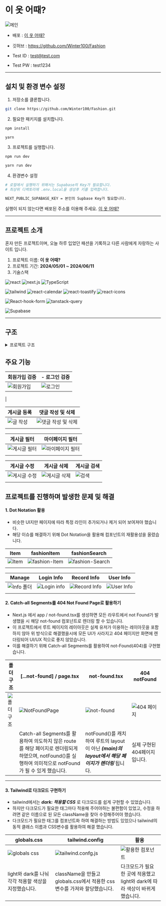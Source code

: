 # 이 옷 어때?

![메인](https://github.com/Winter100/Fashion/assets/119467710/9b134406-2f35-4560-b0bf-e8237b8a0cde)

- 배포 : [이 옷 어때?](https://fashion-mocha.vercel.app/)

- 깃허브 : https://github.com/Winter100/Fashion
- Test ID : test@test.com
- Test PW : test1234

<hr>

## 설치 및 환경 변수 설정

1. 저장소를 클론합니다.

```bash
git clone https://github.com/Winter100/Fashion.git
```

2. 필요한 패키지를 설치합니다.

```bash
npm install
```

```bash
yarn
```

3. 프로젝트를 실행합니다.

```bash
npm run dev
```

```bash
yarn run dev
```

4. 환경변수 설정

```bash
# 로컬에서 실행하기 위해서는 Supabase의 Key가 필요합니다.
# 최상위 디렉토리에 .env.local을 생성후 키를 입력합니다.

NEXT_PUBLIC_SUPABASE_KEY = 본인의 Supbase Key가 필요합니다.
```

실행이 되지 않는다면 배포된 주소를 이용해 주세요. [이 옷 어때?](https://fashion-mocha.vercel.app/)

<hr>

## 프로젝트 소개

혼자 만든 프로젝트이며, 오늘 하루 입었던 패션을 기록하고 다른 사람에게 자랑하는 사이트 입니다.

1. 프로젝트 이름: <b>이 옷 어때?</b>
2. 프로젝트 기간: <b>2024/05/01 ~ 2024/06/11</b>
3. 기술스택

![react](https://img.shields.io/badge/React-20232A?style=for-the-badge&logo=react&logoColor=61DAFB)
![next.js](<https://img.shields.io/badge/Next.js(app)-000?logo=nextdotjs&logoColor=fff&style=for-the-badge>)
![TypeScript](https://img.shields.io/badge/TypeScript-007ACC?style=for-the-badge&logo=typescript&logoColor=white)

![tailwind](https://img.shields.io/badge/Tailwind_CSS-38B2AC?style=for-the-badge&logo=tailwind-css&logoColor=white)
![react-calendar](https://img.shields.io/badge/react_calendar-01?logo=react-calendar&logoColor=fff&style=for-the-badge)
![react-toastify](https://img.shields.io/badge/react_toastify-002?logo=react-toastify&logoColor=fff&style=for-the-badge)
![react-icons](https://img.shields.io/badge/react_icons-000?logo=react-icons&logoColor=fff&style=for-the-badge)

![React-hook-form](https://img.shields.io/badge/React_hook_form-007ACC?style=for-the-badge&logo=react-hook-form&logoColor=white)
![tanstack-query](https://img.shields.io/badge/tanstack_query-005?logo=tanstack_query&logoColor=fff&style=for-the-badge)

![Supabase](https://img.shields.io/badge/Supabase-181818?style=for-the-badge&logo=supabase&logoColor=white)

<hr>

## 구조

<details>
<summary>프로젝트 구조</summary>

```
fashion
├─ .eslintrc.json
├─ .gitignore
├─ .prettierrc.json
├─ next.config.js
├─ package-lock.json
├─ package.json
├─ postcss.config.js
├─ public
│  ├─ 404.png
│  └─ meta-image.png
├─ README.md
├─ src
│  └─ app
│     ├─ (route)
│     │  ├─ (main)
│     │  │  ├─ (non-ProtectedRoute)
│     │  │  │  ├─ detail
│     │  │  │  │  └─ [tag]
│     │  │  │  │     └─ [id]
│     │  │  │  │        └─ page.tsx
│     │  │  │  ├─ fashion
│     │  │  │  │  └─ [tag]
│     │  │  │  │     └─ page.tsx
│     │  │  │  └─ search
│     │  │  │     └─ page.tsx
│     │  │  ├─ (ProtectedRoute)
│     │  │  │  ├─ (Auth)
│     │  │  │  │  ├─ edit
│     │  │  │  │  │  └─ [tag]
│     │  │  │  │  │     └─ [id]
│     │  │  │  │  │        └─ page.tsx
│     │  │  │  │  ├─ layout.tsx
│     │  │  │  │  ├─ mypage
│     │  │  │  │  │  ├─ list
│     │  │  │  │  │  │  └─ page.tsx
│     │  │  │  │  │  └─ page.tsx
│     │  │  │  │  └─ write
│     │  │  │  │     └─ page.tsx
│     │  │  │  └─ (NoAuth)
│     │  │  │     ├─ auth
│     │  │  │     │  ├─ signin
│     │  │  │     │  │  └─ page.tsx
│     │  │  │     │  └─ signup
│     │  │  │     │     └─ page.tsx
│     │  │  │     └─ layout.tsx
│     │  │  ├─ layout.tsx
│     │  │  ├─ not-found.tsx
│     │  │  └─ [...not-found]
│     │  │     └─ page.tsx
│     │  └─ page.tsx
│     ├─ globals.css
│     ├─ icon.ico
│     ├─ layout.tsx
│     ├─ _api
│     │  ├─ auth
│     │  │  ├─ getUser.ts
│     │  │  ├─ signIn.ts
│     │  │  ├─ signOut.ts
│     │  │  └─ signUp.ts
│     │  ├─ authApi.ts
│     │  ├─ fashion
│     │  │  ├─ createComment.ts
│     │  │  ├─ createFashion.ts
│     │  │  ├─ deleteComment.ts
│     │  │  ├─ deleteFashion.ts
│     │  │  ├─ readComments.ts
│     │  │  ├─ readFashion.ts
│     │  │  ├─ readFashionEditData.ts
│     │  │  ├─ readFashionList.ts
│     │  │  ├─ readMyFashionList.ts
│     │  │  ├─ readSearchFashion.ts
│     │  │  └─ updateFashion.ts
│     │  ├─ fashionApi.ts
│     │  └─ supabase.ts
│     ├─ _components
│     │  ├─ Auth
│     │  │  ├─ SignIn.tsx
│     │  │  └─ SignUp.tsx
│     │  ├─ Button
│     │  │  ├─ BackButton.tsx
│     │  │  └─ DarkModeToggleBtn.tsx
│     │  ├─ Calendar
│     │  │  └─ MainCalendar.tsx
│     │  ├─ Comment
│     │  │  ├─ Comment
│     │  │  │  ├─ Comment.tsx
│     │  │  │  ├─ CommentContent.tsx
│     │  │  │  ├─ CommentHeader.tsx
│     │  │  │  └─ CommentTitle.tsx
│     │  │  ├─ CommentEntry.tsx
│     │  │  ├─ CommentList.tsx
│     │  │  ├─ CommentView.tsx
│     │  │  └─ CommentWrite.tsx
│     │  ├─ Error
│     │  │  └─ ErrorWrapper.tsx
│     │  ├─ Fashion
│     │  │  ├─ Detail
│     │  │  │  ├─ Detail.tsx
│     │  │  │  └─ DetailContentArea.tsx
│     │  │  ├─ Edit
│     │  │  │  ├─ Edit.tsx
│     │  │  │  └─ EditBtn.tsx
│     │  │  ├─ Fashion
│     │  │  │  ├─ FashionItem.tsx
│     │  │  │  ├─ FashionList.tsx
│     │  │  │  └─ Item
│     │  │  │     ├─ Item.tsx
│     │  │  │     ├─ ItemBody.tsx
│     │  │  │     ├─ ItemImage.tsx
│     │  │  │     └─ ItemSubTitle.tsx
│     │  │  ├─ ItemEntry.tsx
│     │  │  ├─ MyFashion
│     │  │  │  ├─ MyFashionItem.tsx
│     │  │  │  ├─ MyFashionList.tsx
│     │  │  │  └─ MyFashionListTitle.tsx
│     │  │  └─ SearchFashion
│     │  │     ├─ SearchFashionList.tsx
│     │  │     └─ SearchItem.tsx
│     │  ├─ Gnb
│     │  │  ├─ AuthMenu.tsx
│     │  │  ├─ LeftBarMenu.tsx
│     │  │  ├─ Link
│     │  │  │  └─ LeftBarLink.tsx
│     │  │  ├─ MobileMenu.tsx
│     │  │  ├─ Search.tsx
│     │  │  └─ Title.tsx
│     │  ├─ Manage
│     │  │  ├─ Manage.tsx
│     │  │  ├─ ManageContent.tsx
│     │  │  ├─ ManageContentArea.tsx
│     │  │  ├─ ManageContentWrapper.tsx
│     │  │  ├─ ManageDescription.tsx
│     │  │  ├─ ManageLabel.tsx
│     │  │  └─ ManageTitle.tsx
│     │  ├─ Modal
│     │  │  ├─ DeleteBtn.tsx
│     │  │  └─ ModalCalendar.tsx
│     │  ├─ My
│     │  │  ├─ LoginInfo.tsx
│     │  │  ├─ RecordInfo.tsx
│     │  │  └─ UserInfo.tsx
│     │  ├─ Pagination
│     │  │  └─ Pagination.tsx
│     │  └─ Spinner
│     │     └─ LoadingSpinner.tsx
│     ├─ _constant
│     │  └─ constant.ts
│     ├─ _hooks
│     │  ├─ useAuth
│     │  │  ├─ useSignIn.ts
│     │  │  ├─ useSignOut.ts
│     │  │  ├─ useSignUp.ts
│     │  │  └─ useUser.ts
│     │  ├─ useAuth.ts
│     │  ├─ useChangeParams.ts
│     │  ├─ useFashion
│     │  │  ├─ useCreate.ts
│     │  │  ├─ useCreateComment.ts
│     │  │  ├─ useDelete.ts
│     │  │  ├─ useDeleteComment.ts
│     │  │  ├─ useReadComments.ts
│     │  │  ├─ useReadDetail.ts
│     │  │  ├─ useReadFashionEditData.ts
│     │  │  ├─ useReadFashionList.ts
│     │  │  ├─ useReadMyFashionList.ts
│     │  │  ├─ useReadSearch.ts
│     │  │  └─ useUpdate.ts
│     │  ├─ useFashion.ts
│     │  ├─ useLoading.ts
│     │  ├─ useLocalStorageState.ts
│     │  ├─ usePreview.ts
│     │  └─ useQueryString.ts
│     ├─ _layouts
│     │  ├─ HomeLayout.tsx
│     │  ├─ LeftGnb.tsx
│     │  ├─ Protected
│     │  │  ├─ AuthProtectedRoute.tsx
│     │  │  └─ NoAuthProtectedRoute.tsx
│     │  └─ TopGnb.tsx
│     ├─ _provider
│     │  ├─ DarkModeProvider.tsx
│     │  ├─ TanstackProvider.tsx
│     │  ├─ ToastProvider.tsx
│     │  └─ UserContextProvider.tsx
│     ├─ _types
│     │  └─ type.ts
│     └─ _utils
│        ├─ autoSignOut.ts
│        ├─ convertToKST.ts
│        ├─ convertToTag.ts
│        ├─ dateFn.ts
│        ├─ imgCompression.ts
│        ├─ localstorage.ts
│        ├─ metadata.ts
│        ├─ setFashionRoute.ts
│        └─ tagCount.ts
├─ tailwind.config.js
├─ tsconfig.json
└─ yarn.lock
```

</details>

## 주요 기능

| 회원가입 검증                                                                                           | - 로그인 검증                                                                                         |
| ------------------------------------------------------------------------------------------------------- | ----------------------------------------------------------------------------------------------------- |
| ![회원가입](https://github.com/Winter100/Fashion/assets/119467710/e75d64dd-5cfe-48d4-9805-b2d21aa3f229) | ![로그인](https://github.com/Winter100/Fashion/assets/119467710/6116c8e9-4ce5-4c54-ba91-b74bbfc52033) |

|

| 게시글 등록                                                                                            | 댓글 작성 및 삭제                                                                                                |
| ------------------------------------------------------------------------------------------------------ | ---------------------------------------------------------------------------------------------------------------- |
| ![글 작성](https://github.com/Winter100/Fashion/assets/119467710/3b716102-24ba-43e2-a491-d357598a9887) | ![댓글 작성 및 삭제](https://github.com/Winter100/Fashion/assets/119467710/6beaea72-5745-403d-9168-3de2de642b8e) |
|                                                                                                        |                                                                                                                  |

| 게시글 필터                                                                                                | 마이페이지 필터                                                                                                |
| ---------------------------------------------------------------------------------------------------------- | -------------------------------------------------------------------------------------------------------------- |
| ![게시글 필터](https://github.com/Winter100/Fashion/assets/119467710/8512e515-c1c9-4e57-a3fe-29da88dc87cf) | ![마이페이지 필터](https://github.com/Winter100/Fashion/assets/119467710/fb53d618-43f9-4e1f-afb6-1908eec029b8) |
|                                                                                                            |                                                                                                                |

| 게시글 수정                                                                                                | 게시글 삭제                                                                                                | 게시글 검색                                                                                         |
| ---------------------------------------------------------------------------------------------------------- | ---------------------------------------------------------------------------------------------------------- | --------------------------------------------------------------------------------------------------- |
| ![게시글 수정](https://github.com/Winter100/Fashion/assets/119467710/2ce63513-3265-4bec-b8fb-84ac04dd1b54) | ![게시글 삭제](https://github.com/Winter100/Fashion/assets/119467710/fdda6329-bffa-4d69-95f1-df07b3382084) | ![검색](https://github.com/Winter100/Fashion/assets/119467710/3840cc7d-43fe-40db-ae05-9afc4f1c44c9) |
|                                                                                                            |                                                                                                            |                                                                                                     |

## 프로젝트를 진행하며 발생한 문제 및 해결

#### 1. Dot Notation 활용

- 비슷한 UI지만 페이지에 따라 특정 라인이 추가되거나 제거 되어 보여져야 했습니다.
- 해당 이슈를 해결하기 위해 Dot Notation을 활용해 컴포넌트의 재활용성을 올렸습니다.

| Item                                                                                                | fashionItem                                                                                                 | fashionSearch                                                                                                 |
| --------------------------------------------------------------------------------------------------- | ----------------------------------------------------------------------------------------------------------- | ------------------------------------------------------------------------------------------------------------- |
| ![Item](https://github.com/Winter100/Fashion/assets/119467710/93babcb4-8a3f-4adb-a6cc-f7700d0fa477) | ![fashion-Item](https://github.com/Winter100/Fashion/assets/119467710/fd396501-6876-44f2-a265-647c6df42141) | ![fashion-Search](https://github.com/Winter100/Fashion/assets/119467710/e859a860-bd7b-4163-abf3-2e14861b821f) |
|                                                                                                     |

| Manage                                                                                                   | Login Info                                                                                                | Record Info                                                                                                | User Info                                                                                                |
| -------------------------------------------------------------------------------------------------------- | --------------------------------------------------------------------------------------------------------- | ---------------------------------------------------------------------------------------------------------- | -------------------------------------------------------------------------------------------------------- |
| ![Info 폴더](https://github.com/Winter100/Fashion/assets/119467710/c4a422f7-5cb7-447c-b7a0-eba49bc86bf3) | ![Login info](https://github.com/Winter100/Fashion/assets/119467710/82280934-08fa-4cc4-8097-c13829f13c0a) | ![Record Info](https://github.com/Winter100/Fashion/assets/119467710/f3cb141d-512b-4a5c-9dc0-4f8e5dfa956f) | ![User Info](https://github.com/Winter100/Fashion/assets/119467710/c26e89ce-6b1f-436f-910f-2b481a08047e) |
|                                                                                                          |

#### 2. Catch-all Segments를 404 Not Found Page로 활용하기

- Next.js 에서 app / not-found.tsx를 생성하면 모든 라우트에서 not Found가 발생했을 시 해당 not-found 컴포넌트로 렌더링 할 수 있습니다.
- 이 프로젝트에서 루트 페이지의 레이아웃은 실제 유저가 이용하는 레이아웃을 포함하지 않아 위 방식으로 해결했을시에 모든 UI가 사라지고 404 페이지만 화면에 렌더링되어 UI/UX 적으로 좋지 않았습니다.
- 이를 해결하기 위해 Catch-all Segments를 활용하여 not-Found(404)를 구현했습니다.

| 폴더구조                                                                                                | [...not-found] / page.tsx                                                                                                                               | not-found.tsx                                                                                            | 404 notFound                                                                                              |
| ------------------------------------------------------------------------------------------------------- | ------------------------------------------------------------------------------------------------------------------------------------------------------- | -------------------------------------------------------------------------------------------------------- | --------------------------------------------------------------------------------------------------------- |
| ![폴더구조](https://github.com/Winter100/Fashion/assets/119467710/f9d8aeda-862d-4391-9e24-1b07c374c969) | ![NotFoundPage](https://github.com/Winter100/Fashion/assets/119467710/c8285055-5bb0-43d0-a2d3-e9c4f47c5f31)                                             | ![not-found](https://github.com/Winter100/Fashion/assets/119467710/2967c663-9655-4ade-88d9-49b781e39e46) | ![404 페이지](https://github.com/Winter100/Fashion/assets/119467710/f55b7ee4-448c-46db-803b-091b3b5f4c3f) |
|                                                                                                         | Catch-all Segments를 활용하여 의도하지 않은 route를 해당 페이지로 렌더링되게 하였으며, notFound()를 실행하여 의미적으로 notFound가 될 수 있게 했습니다. | notFound()를 캐치하여 루트의 layout이 아닌 **_(main)의 layout에서 해당 페이지가 렌더링_** 됩니다.        | 실제 구현된 404페이지 입니다.                                                                             |

<hr>

#### 3. Tailwind로 다크모드 구현하기

- tailwind에서는 **_dark: 적용할 CSS_** 로 다크모드를 쉽게 구현할 수 있었습니다.
- 하지만 다크모드가 필요한 태그마다 적용해 주어야하는 불편함이 있었고, 수정을 하려면 같은 이름으로 된 모든 className을 찾아 수정해주어야 했습니다.
- 다크모드가 필요한 태그를 컴포넌트화 하여 해결하는 방법도 있었으나 tailwind의 동적 클래스 이름과 CSS변수를 활용하여 해결 했습니다.

| globals.css                                                                                                | tailwind.config                                                                                                  | 활용                                                                                                           |
| ---------------------------------------------------------------------------------------------------------- | ---------------------------------------------------------------------------------------------------------------- | -------------------------------------------------------------------------------------------------------------- |
| ![globals css](https://github.com/Winter100/Fashion/assets/119467710/a82965b9-2156-4a7c-9060-a7ca3f8edf72) | ![tailwind.confg.js](https://github.com/Winter100/Fashion/assets/119467710/6a4d6ce0-4fb1-4e18-b41b-ec357002ebb2) | ![활용한 컴포넌트](https://github.com/Winter100/Fashion/assets/119467710/db692d97-7d61-403f-84c3-ba35505fe48e) |
| light와 dark를 나눠 각각 적용할 색상을 지정했습니다.                                                       | className을 만들고 globals.css에서 적용한 css변수를 가져와 할당했습니다.                                         | 다크모드가 필요한 곳에 적용했고 light와 dark에 따라 색상이 바뀌게 했습니다.                                    |
